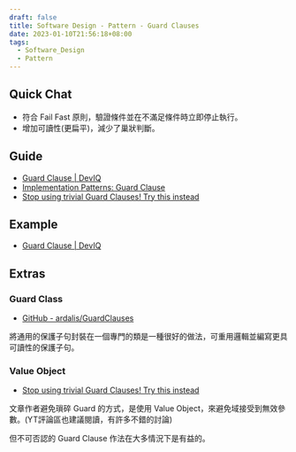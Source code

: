 ```yaml
---
draft: false
title: Software Design - Pattern - Guard Clauses
date: 2023-01-10T21:56:18+08:00
tags:
  - Software_Design
  - Pattern
---
```


## Quick Chat

- 符合 Fail Fast 原則，驗證條件並在不滿足條件時立即停止執行。
- 增加可讀性(更扁平)，減少了巢狀判斷。

## Guide
- [Guard Clause \| DevIQ](https://deviq.com/design-patterns/guard-clause)
- [Implementation Patterns: Guard Clause](http://teddy-chen-tw.blogspot.com/2012/05/implementation-patterns-guard-clause.html)
- [Stop using trivial Guard Clauses! Try this instead](https://codeopinion.com/stop-using-trivial-guard-clauses-try-this-instead/) 

## Example

- [Guard Clause \| DevIQ](https://deviq.com/design-patterns/guard-clause)

## Extras  

### Guard Class

-  [GitHub - ardalis/GuardClauses](https://github.com/ardalis/GuardClauses)

將通用的保護子句封裝在一個專門的類是一種很好的做法，可重用邏輯並編寫更具可讀性的保護子句。

### Value Object

- [Stop using trivial Guard Clauses! Try this instead](https://codeopinion.com/stop-using-trivial-guard-clauses-try-this-instead/) 

文章作者避免瑣碎 Guard 的方式，是使用 Value Object，來避免域接受到無效參數。(YT評論區也建議閱讀，有許多不錯的討論)

但不可否認的 Guard Clause 作法在大多情況下是有益的。
